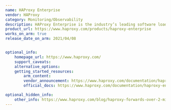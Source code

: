 ```yaml
---
name: HAProxy Enterprise
vendor: HAProxy
category: Monitoring/Observability
description: HAProxy Enterprise is the industry’s leading software load balancer. It powers modern application delivery at any scale and in any environment, providing the utmost performance, observability and security.
product_url: https://www.haproxy.com/products/haproxy-enterprise
works_on_arm: true
release_date_on_arm: 2021/04/08


optional_info:
    homepage_url: https://www.haproxy.com/
    support_caveats:
    alternative_options:
    getting_started_resources:
        arm_content: 
        vendor_announcement: https://www.haproxy.com/documentation/haproxy-enterprise/release-notes/#version-2.4r1
        official_docs: https://www.haproxy.com/documentation/haproxy-enterprise/getting-started/installation/linux/

optional_hidden_info:
    other_info: https://www.haproxy.com/blog/haproxy-forwards-over-2-million-http-requests-per-second-on-a-single-aws-arm-instance
---
```

